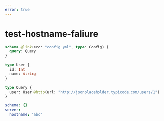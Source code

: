 ```yaml
---
error: true
---
```


# test-hostname-faliure

```graphql @config
schema @link(src: "config.yml", type: Config) {
  query: Query
}

type User {
  id: Int
  name: String
}

type Query {
  user: User @http(url: "http://jsonplaceholder.typicode.com/users/1")
}
```

```yml @file:config.yml
schema: {}
server:
  hostname: "abc"
```
